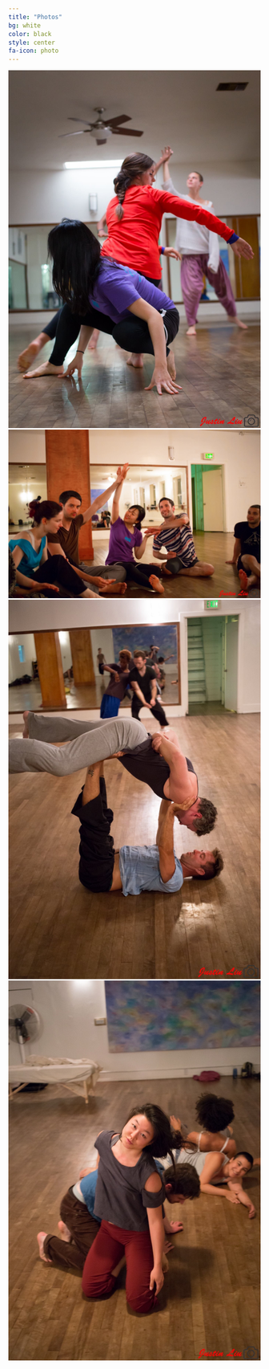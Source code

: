 ```yaml
---
title: "Photos"
bg: white
color: black
style: center
fa-icon: photo
---
```


<div>
<img class="row big column"   src="img/gallery/IMG_0004.jpg" alt="" title="" />
<img class="row small column" src="img/gallery/IMG_0005.jpg"  alt="" title=""/>
<img class="row small column" src="img/gallery/IMG_0009.jpg"      alt="" title="" />
<img class="row small column"   src="img/gallery/IMG_0010.jpg"      alt="" title="" />
</div>
